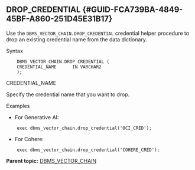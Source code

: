 ## DROP_CREDENTIAL {#GUID-FCA739BA-4849-45BF-A860-251D45E31B17}

Use the `DBMS_VECTOR_CHAIN.DROP_CREDENTIAL` credential helper procedure to drop an existing credential name from the data dictionary. 

Syntax
```
    DBMS_VECTOR_CHAIN.DROP_CREDENTIAL (
    CREDENTIAL_NAME      IN VARCHAR2
    );
```
    

CREDENTIAL_NAME

Specify the credential name that you want to drop.

Examples

  * For Generative AI:
```
    exec dbms_vector_chain.drop_credential('OCI_CRED');
```
    

  * For Cohere:
```
    exec dbms_vector_chain.drop_credential('COHERE_CRED');
```
    




**Parent topic:** [DBMS_VECTOR_CHAIN](dbms_vector_chain-vecse.md)
